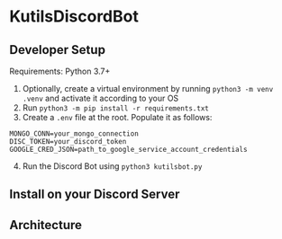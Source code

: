 # KutilsDiscordBot


## Developer Setup
Requirements: Python 3.7+

1. Optionally, create a virtual environment by running `python3 -m venv .venv` and activate it according to your OS
2. Run `python3 -m pip install -r requirements.txt`
3. Create a `.env` file at the root. Populate it as follows:
```
MONGO_CONN=your_mongo_connection
DISC_TOKEN=your_discord_token
GOOGLE_CRED_JSON=path_to_google_service_account_credentials
```
4. Run the Discord Bot using `python3 kutilsbot.py`

## Install on your Discord Server


## Architecture
